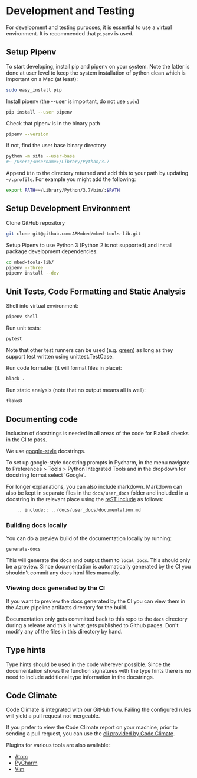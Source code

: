 # Development and Testing

For development and testing purposes, it is essential to use a virtual environment. It is recommended that `pipenv` is used.

## Setup Pipenv

To start developing, install pip and pipenv on your system. Note the latter is done at user level to keep the system installation of python clean which is important on a Mac (at least):

```bash
sudo easy_install pip
```

Install pipenv (the --user is important, do not use `sudo`)

```bash
pip install --user pipenv
```

Check that pipenv is in the binary path

```bash
pipenv --version
```

If not, find the user base binary directory

```bash
python -m site --user-base
#~ /Users/<username>/Library/Python/3.7
```

Append `bin` to the directory returned and add this to your path by updating `~/.profile`. For example you might add the following:

```bash
export PATH=~/Library/Python/3.7/bin/:$PATH
```

## Setup Development Environment

Clone GitHub repository

```bash
git clone git@github.com:ARMmbed/mbed-tools-lib.git
```

Setup Pipenv to use Python 3 (Python 2 is not supported) and install package development dependencies:

```bash
cd mbed-tools-lib/
pipenv --three
pipenv install --dev
```

## Unit Tests, Code Formatting and Static Analysis

Shell into virtual environment:

```bash
pipenv shell
```

Run unit tests:

```bash
pytest
```
Note that other test runners can be used (e.g. [green](https://github.com/CleanCut/green)) 
as long as they support test written using unittest.TestCase.


Run code formatter (it will format files in place):

```bash
black .
```

Run static analysis (note that no output means all is well):

```bash
flake8
```

## Documenting code

Inclusion of docstrings is needed in all areas of the code for Flake8 
checks in the CI to pass.

We use [google-style](http://google.github.io/styleguide/pyguide.html#381-docstrings) 
docstrings. 

To set up google-style docstring prompts in Pycharm, in the menu navigate to 
Preferences > Tools > Python Integrated Tools and in the dropdown for docstring
format select 'Google'.

For longer explanations, you can also include markdown. Markdown can also be 
kept in separate files in the `docs/user_docs` folder and included in a docstring in the 
relevant place using the [reST include](https://docutils.sourceforge.io/docs/ref/rst/directives.html#including-an-external-document-fragment) as follows:

```python
    .. include:: ../docs/user_docs/documentation.md
```

### Building docs locally

You can do a preview build of the documentation locally by running:

```bash
generate-docs
```

This will generate the docs and output them to `local_docs`.
This should only be a preview. Since documentation is automatically generated 
by the CI you shouldn't commit any docs html files manually.

### Viewing docs generated by the CI

If you want to preview the docs generated by the CI you can view them in 
the Azure pipeline artifacts directory for the build.

Documentation only gets committed back to this repo to the `docs`
directory during a release and this is what gets published to Github pages.
Don't modify any of the files in this directory by hand.

## Type hints

Type hints should be used in the code wherever possible. Since the 
documentation shows the function signatures with the type hints 
there is no need to include additional type information in the docstrings.


## Code Climate

Code Climate is integrated with our GitHub flow. Failing the configured rules will yield a pull request not mergeable.

If you prefer to view the Code Climate report on your machine, prior to sending a pull request, you can use the [cli provided by Code Climate](https://docs.codeclimate.com/docs/command-line-interface).

Plugins for various tools are also available:
  - [Atom](https://docs.codeclimate.com/docs/code-climate-atom-package)
  - [PyCharm](https://plugins.jetbrains.com/plugin/13306-code-cleaner-with-code-climate-cli)
  - [Vim](https://docs.codeclimate.com/docs/vim-plugin)
